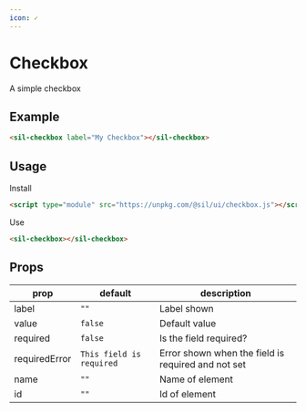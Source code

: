 ```yaml
---
icon: ✓
---
```


# Checkbox

A simple checkbox

## Example

<sil-checkbox label="My Checkbox"></sil-checkbox>

```html
<sil-checkbox label="My Checkbox"></sil-checkbox>
```

## Usage

Install

```html
<script type="module" src="https://unpkg.com/@sil/ui/checkbox.js"></script>
```

Use

```html
<sil-checkbox></sil-checkbox>
```

## Props

| prop          | default                  | description                                        |
| ------------- | ------------------------ | -------------------------------------------------- |
| label         | `""`                     | Label shown                                        |
| value         | `false`                  | Default value                                      |
| required      | `false`                  | Is the field required?                             |
| requiredError | `This field is required` | Error shown when the field is required and not set |
| name          | `""`                     | Name of element                                    |
| id            | `""`                     | Id of element                                      |
